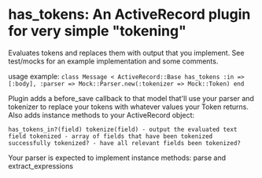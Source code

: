 has_tokens:  An ActiveRecord plugin for very simple "tokening"
==============================

Evaluates tokens and replaces them with output that you implement.  See test/mocks for an example implementation and some comments.

usage example:
`
	class Message < ActiveRecord::Base
	  has_tokens :in => [:body], :parser => Mock::Parser.new(:tokenizer => Mock::Token)
	end
`

Plugin adds a before_save callback to that model that'll use your parser and tokenizer to replace your tokens with
whatever values your Token returns.  Also adds instance methods to your ActiveRecord object:

`
	has_tokens_in?(field)
	tokenize(field) - output the evaluated text field
	tokenized - array of fields that have been tokenized successfully
	tokenized? - have all relevant fields been tokenized?
`

Your parser is expected to implement instance methods: parse and extract_expressions


